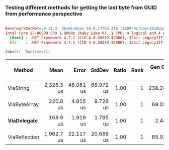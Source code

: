 ### Testing different methods for getting the last byte from GUID from performance perspective


``` ini

BenchmarkDotNet=v0.11.4, OS=Windows 10.0.17763.316 (1809/October2018Update/Redstone5)
Intel Core i7-8650U CPU 1.90GHz (Kaby Lake R), 1 CPU, 4 logical and 4 physical cores
  [Host] : .NET Framework 4.7.2 (CLR 4.0.30319.42000), 32bit LegacyJIT-v4.7.3324.0
  Clr    : .NET Framework 4.7.2 (CLR 4.0.30319.42000), 32bit LegacyJIT-v4.7.3324.0

Job=Clr  Runtime=Clr  

```
|        Method |       Mean |     Error |    StdDev | Ratio | Rank | Gen 0/1k Op | Gen 1/1k Op | Gen 2/1k Op | Allocated Memory/Op |
|-------------- |-----------:|----------:|----------:|------:|-----:|------------:|------------:|------------:|--------------------:|
|     ViaString | 2,326.3 us | 46.081 us | 68.972 us |  1.00 |    1 |    238.2813 |           - |           - |           986.38 KB |
|               |            |           |           |       |      |             |             |             |                     |
|  ViaByteArray |   220.8 us |  4.815 us |  9.726 us |  1.00 |    1 |     69.0918 |           - |           - |           283.24 KB |
|               |            |           |           |       |      |             |             |             |                     |
|   **ViaDelegate** |   168.9 us |  1.919 us |  1.795 us |  1.00 |    1 |      2.4414 |      0.7324 |           - |            10.67 KB |
|               |            |           |           |       |      |             |             |             |                     |
| ViaReflection | 1,962.7 us | 22.117 us | 20.688 us |  1.00 |    1 |     85.9375 |           - |           - |           361.39 KB |
